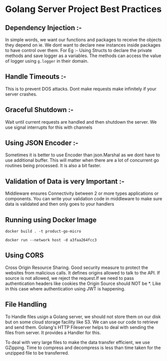 # Golang Server Project Best Practices

## Dependency Injection :-
In simple words, we want our functions and packages to receive the objects they depend on ie. We dont want to declare new instances inside packages to have control over them. For Eg :- Using Structs to declare the private methods and save logger as a variables. The methods can access the value of logger using `g.logger` in their domain.

## Handle Timeouts :-
This is to prevent DOS attacks. Dont make requests make infinitely if your server crashes.

## Graceful Shutdown :-
Wait until current requests are handled and then shutdown the server. We use signal interrupts for this with channels

## Using JSON Encoder :-
Sometimes it is better to use Encoder than json.Marshal as we dont have to use additional buffer. This will matter when there are a lot of concurrent go routines being processed. It is also a bit faster.

## Validation of Data is very Important :-
Middleware ensures Connectivity between 2 or more types applications or components. You can write your validation code in middleware to make sure data is validated and then only goes to your handlers

## Running using Docker Image
`docker build . -t product-go-micro`

`docker run --network host -d a3faa264fcc3`

## Using CORS
Cross Origin Resource Sharing. Good security measure to protect the websites from malicious calls. It defines origins allowed to talk to the API. If source is not allowed, we reject the request.If we need to pass authentication headers like cookies the Origin Source should NOT be *. Like in this case where authentication using JWT is happening.

## File Handling
To Handle files usign a Golang server, we should not store them on our disk but on some cloud storage facility like S3. We can use our code to retrieve and send them. Golang's HTTP Fileserver helps to deal with sending the files from server. It provides a Handler for this.

To deal with very large files to make the data transfer efficient, we use GZipping. Time to compress and decompress is less than time taken for the unzipped file to be transferred.